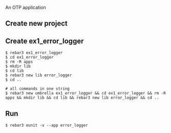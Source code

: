 An OTP application

Create new project
----	
Create ex1_error_logger
----	
	$ rebar3 ex1_error_logger
	$ cd ex1_error_logger
	$ rm -R apps
	$ mkdir lib
	$ cd lib
	$ rebar3 new lib error_logger
	$ cd ..
	
	# all commands in one string
	$ rebar3 new umbrella ex1_error_logger && cd ex1_error_logger && rm -R apps && mkdir lib && cd lib && rebar3 new lib error_logger && cd ..

Run
-----
	$ rebar3 eunit -v --app error_logger
	
	